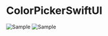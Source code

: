 # ColorPickerSwiftUI
![Sample](https://i.imgur.com/rpBYK9Al.png)
![Sample](https://i.imgur.com/yWwWlukl.png)
